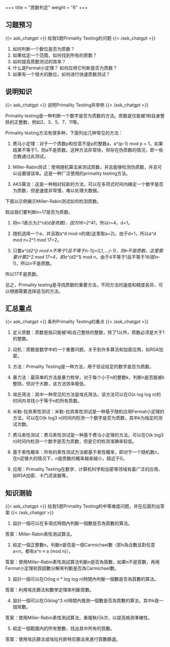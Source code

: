 +++
title = "质数判定"
weight = "6"
+++
## 习题预习
{{< ask_chatgpt >}}
给我5题Primality Testing的问题
{{< /ask_chatgpt >}}



1. 如何判断一个数位是否为质数？ 
2. 如果给定一个范围，如何找到所有的质数？ 
3. 如何提高质数测试的效率？ 
4. 什么是Fermat小定理？ 如何应用它判断是否为质数？ 
5. 如果有一个很大的数位，如何进行快速质数测试？   

## 说明知识
{{< ask_chatgpt >}}
说明Primality Testing并举例
{{< /ask_chatgpt >}}



Primality testing是一种判断一个数字是否为质数的方法。质数是仅能被1和自身整除的正整数，例如2、3、5、7、11等。

Primality testing方法有很多种，下面列出几种常见的方法：

1. 费马小定理：对于一个质数p和任意不是p的整数a，a^(p-1) mod p = 1，如果结果不等于1，则a不是质数。这种方法非常快，但存在伪质数的情况，即一些合数通过此测试。

2. Miller-Rabin测试：使用随机算法来测试质数，并且能够检测伪质数，并且可以设置错误率。这是一种广泛使用的primality testing方法。

3. AKS算法：这是一种相对较新的方法，可以在多项式时间内确定一个数字是否为质数，但是速度非常慢，难以处理大数据。

下面以示例展示Miller-Rabin测试如何检测质数。

假设我们要判断n=17是否为质数。

1. 将n-1表示为2^r*d(d是奇数)，因为16=2^4*1，所以r=4，d=1。

2. 随机选择一个a，并且取a^d mod n的值(这里取a=2)。由于d=1，所以a^d mod n=2^1 mod 17=2。

3. 只要a^(d*2^j) mod n不等于1且不等于n-1(j=0,1,...,r-1)，则n不是质数。这里需要计算2^2 mod 17=4，即a^(d*2^1) mod n，由于4不等于1且不等于16(即n-1)，所以n不是质数。

所以17不是质数。

总之，Primality testing是寻找质数的重要方法，不同方法的速度和精度各异，可以根据需要选择适当的方法。   

## 汇总重点
{{< ask_chatgpt >}}
条列Primality Testing的重点
{{< /ask_chatgpt >}}



1. 定义质数：质数是指只能被1和自己整除的整数，除了1以外，质数必须是大于1的整数。

2. 动机：质数是数学中的一个重要问题，关乎到许多算法和加密应用，如RSA加密。

3. 方法：Primality Testing是一种方法，用于验证给定的数字是否为质数。

4. 暴力法：最简单的方法是暴力枚举，对于每个小于n的整数k，判断n是否能被k整除。但对于大数，该方法效率极低。

5. 埃氏筛法：其中一种常见的方法是埃氏筛法，该方法可以在O(n log log n)的时间内寻找小于等于n的所有质数。

6. 米勒-拉宾素性测试：米勒-拉宾素性测试是一种基于随机应用Fermat小定理的方法，可以在O(k log3 n)时间内检测一个数字是否为质数，其中k为指定的测试次数。

7. 费马素性测试：费马素性测试是一种基于费马小定理的方法，可以在O(k log3 n)时间内检测一个数字是否为质数，但是它的检测准确率较低。

8. 基于素性概率：所有的素性测试方法都基于素性概率，即对于一个随机数n，在n足够大的情况下，n是质数的概率越来越小，趋近于0。

9. 应用：Primality Testing在数学、计算机科学和加密等领域有着广泛的应用，如RSA加密、卡门滤波器等。   

## 知识测验
{{< ask_chatgpt >}}
给我5题Primality Testing的中等难度问题，并在后面列出答案
{{< /ask_chatgpt >}}



1. 設計一個可以在多項式時間內判斷一個數是否為質數的算法。

答案：Miller-Rabin素性測試算法。

2. 給定一個正整數n，判斷n是否是一個Carmichael數（即n為合數且對任意a<n，都有a^n ≡ a (mod n)）。

答案：使用Miller-Rabin素性測試算法判斷n是否為質數，如果n不是質數，再用Fermat小定理和質因數分解來判斷是否為Carmichael數。

3. 設計一個可以在O(log n * log log n)時間內判斷一個數是否為質數的算法。

答案：利用埃氏篩法和數學定理來判斷質數。

4. 設計一個可以在O(klog^3 n)時間內檢測一個數是否為質數的算法，其中k是一個常數。

答案：使用Miller-Rabin素性測試算法，重複執行k次，以提高檢測準確性。

5. 給定一個範圍內的所有整數，找出其中所有的質數。

答案：使用埃氏篩法或埃拉托斯特尼篩法來進行質數篩選。   

